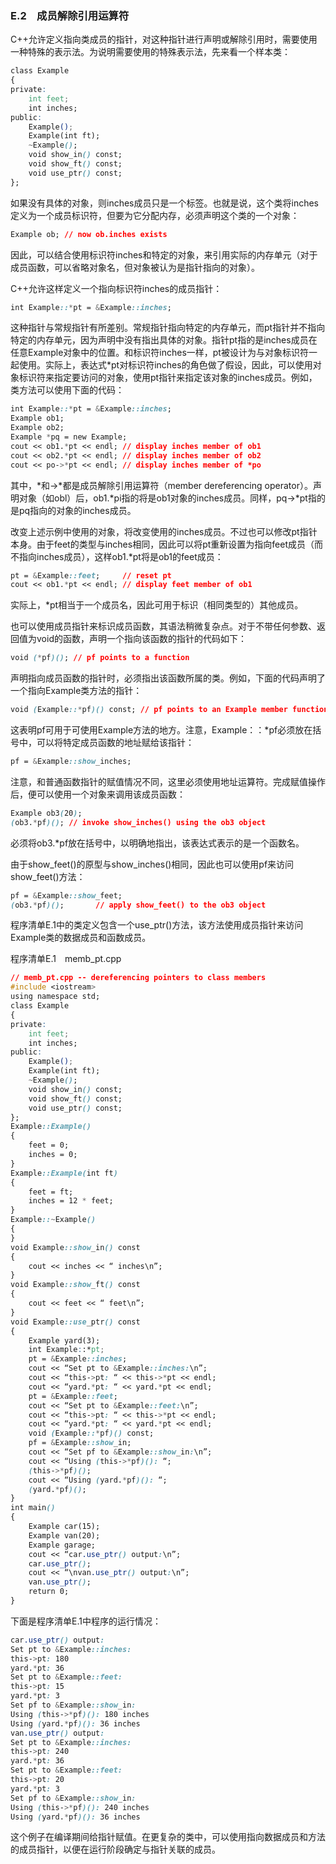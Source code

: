 ### E.2　成员解除引用运算符

C++允许定义指向类成员的指针，对这种指针进行声明或解除引用时，需要使用一种特殊的表示法。为说明需要使用的特殊表示法，先来看一个样本类：

```css
class Example
{
private:
    int feet;
    int inches;
public:
    Example();
    Example(int ft);
    ~Example();
    void show_in() const;
    void show_ft() const;
    void use_ptr() const;
};
```

如果没有具体的对象，则inches成员只是一个标签。也就是说，这个类将inches定义为一个成员标识符，但要为它分配内存，必须声明这个类的一个对象：

```css
Example ob; // now ob.inches exists
```

因此，可以结合使用标识符inches和特定的对象，来引用实际的内存单元（对于成员函数，可以省略对象名，但对象被认为是指针指向的对象）。

C++允许这样定义一个指向标识符inches的成员指针：

```css
int Example::*pt = &Example::inches;
```

这种指针与常规指针有所差别。常规指针指向特定的内存单元，而pt指针并不指向特定的内存单元，因为声明中没有指出具体的对象。指针pt指的是inches成员在任意Example对象中的位置。和标识符inches一样，pt被设计为与对象标识符一起使用。实际上，表达式*pt对标识符inches的角色做了假设，因此，可以使用对象标识符来指定要访问的对象，使用pt指针来指定该对象的inches成员。例如，类方法可以使用下面的代码：

```css
int Example::*pt = &Example::inches;
Example ob1;
Example ob2;
Example *pq = new Example;
cout << ob1.*pt << endl; // display inches member of ob1
cout << ob2.*pt << endl; // display inches member of ob2
cout << po->*pt << endl; // display inches member of *po
```

其中，*和->*都是成员解除引用运算符（member dereferencing operator）。声明对象（如obl）后，ob1.*pi指的将是ob1对象的inches成员。同样，pq->*pt指的是pq指向的对象的inches成员。

改变上述示例中使用的对象，将改变使用的inches成员。不过也可以修改pt指针本身。由于feet的类型与inches相同，因此可以将pt重新设置为指向feet成员（而不指向inches成员），这样ob1.*pt将是ob1的feet成员：

```css
pt = &Example::feet;     // reset pt
cout << ob1.*pt << endl; // display feet member of ob1
```

实际上，*pt相当于一个成员名，因此可用于标识（相同类型的）其他成员。

也可以使用成员指针来标识成员函数，其语法稍微复杂点。对于不带任何参数、返回值为void的函数，声明一个指向该函数的指针的代码如下：

```css
void (*pf)(); // pf points to a function
```

声明指向成员函数的指针时，必须指出该函数所属的类。例如，下面的代码声明了一个指向Example类方法的指针：

```css
void (Example::*pf)() const; // pf points to an Example member function
```

这表明pf可用于可使用Example方法的地方。注意，Example：：*pf必须放在括号中，可以将特定成员函数的地址赋给该指针：

```css
pf = &Example::show_inches;
```

注意，和普通函数指针的赋值情况不同，这里必须使用地址运算符。完成赋值操作后，便可以使用一个对象来调用该成员函数：

```css
Example ob3(20);
(ob3.*pf)(); // invoke show_inches() using the ob3 object
```

必须将ob3.*pf放在括号中，以明确地指出，该表达式表示的是一个函数名。

由于show_feet()的原型与show_inches()相同，因此也可以使用pf来访问show_feet()方法：

```css
pf = &Example::show_feet;
(ob3.*pf)();       // apply show_feet() to the ob3 object
```

程序清单E.1中的类定义包含一个use_ptr()方法，该方法使用成员指针来访问Example类的数据成员和函数成员。

程序清单E.1　memb_pt.cpp

```css
// memb_pt.cpp -- dereferencing pointers to class members
#include <iostream>
using namespace std;
class Example
{
private:
    int feet;
    int inches;
public:
    Example();
    Example(int ft);
    ~Example();
    void show_in() const;
    void show_ft() const;
    void use_ptr() const;
};
Example::Example()
{
    feet = 0;
    inches = 0;
}
Example::Example(int ft)
{
    feet = ft;
    inches = 12 * feet;
}
Example::~Example()
{
}
void Example::show_in() const
{
    cout << inches << “ inches\n”;
}
void Example::show_ft() const
{
    cout << feet << “ feet\n”;
}
void Example::use_ptr() const
{
    Example yard(3);
    int Example::*pt;
    pt = &Example::inches;
    cout << “Set pt to &Example::inches:\n”;
    cout << “this->pt: “ << this->*pt << endl;
    cout << “yard.*pt: “ << yard.*pt << endl;
    pt = &Example::feet;
    cout << “Set pt to &Example::feet:\n”;
    cout << “this->pt: “ << this->*pt << endl;
    cout << “yard.*pt: “ << yard.*pt << endl;
    void (Example::*pf)() const;
    pf = &Example::show_in;
    cout << “Set pf to &Example::show_in:\n”;
    cout << “Using (this->*pf)(): “;
    (this->*pf)();
    cout << “Using (yard.*pf)(): “;
    (yard.*pf)();
}
int main()
{
    Example car(15);
    Example van(20);
    Example garage;
    cout << “car.use_ptr() output:\n”;
    car.use_ptr();
    cout << “\nvan.use_ptr() output:\n”;
    van.use_ptr();
    return 0;
}
```

下面是程序清单E.1中程序的运行情况：

```css
car.use_ptr() output:
Set pt to &Example::inches:
this->pt: 180
yard.*pt: 36
Set pt to &Example::feet:
this->pt: 15
yard.*pt: 3
Set pf to &Example::show_in:
Using (this->*pf)(): 180 inches
Using (yard.*pf)(): 36 inches
van.use_ptr() output:
Set pt to &Example::inches:
this->pt: 240
yard.*pt: 36
Set pt to &Example::feet:
this->pt: 20
yard.*pt: 3
Set pf to &Example::show_in:
Using (this->*pf)(): 240 inches
Using (yard.*pf)(): 36 inches
```

这个例子在编译期间给指针赋值。在更复杂的类中，可以使用指向数据成员和方法的成员指针，以便在运行阶段确定与指针关联的成员。

